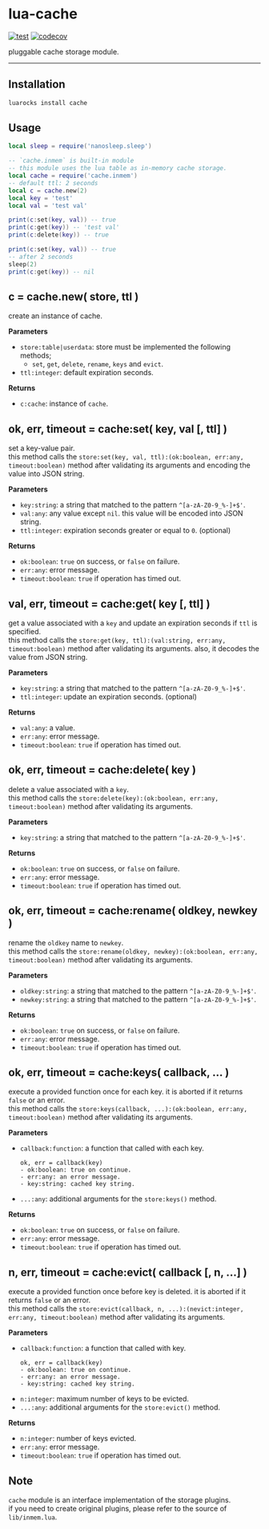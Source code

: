 # lua-cache

[![test](https://github.com/mah0x211/lua-cache/actions/workflows/test.yml/badge.svg)](https://github.com/mah0x211/lua-cache/actions/workflows/test.yml)
[![codecov](https://codecov.io/gh/mah0x211/lua-cache/branch/master/graph/badge.svg)](https://codecov.io/gh/mah0x211/lua-cache)

pluggable cache storage module.

---

## Installation

```sh
luarocks install cache
```

## Usage

```lua
local sleep = require('nanosleep.sleep')

-- `cache.inmem` is built-in module
-- this module uses the lua table as in-memory cache storage.
local cache = require('cache.inmem')
-- default ttl: 2 seconds
local c = cache.new(2)
local key = 'test'
local val = 'test val'

print(c:set(key, val)) -- true
print(c:get(key)) -- 'test val'
print(c:delete(key)) -- true

print(c:set(key, val)) -- true
-- after 2 seconds
sleep(2)
print(c:get(key)) -- nil
```


## c = cache.new( store, ttl )

create an instance of cache.  

**Parameters**

- `store:table|userdata`: store must be implemented the following methods;
    - `set`, `get`, `delete`, `rename`, `keys` and `evict`.
- `ttl:integer`: default expiration seconds.

**Returns**

- `c:cache`: instance of `cache`.


## ok, err, timeout = cache:set( key, val [, ttl] )

set a key-value pair.  
this method calls the `store:set(key, val, ttl):(ok:boolean, err:any, timeout:boolean)` method after validating its arguments and encoding the value into JSON string.

**Parameters**

- `key:string`: a string that matched to the pattern `^[a-zA-Z0-9_%-]+$'`.
- `val:any`: any value except `nil`. this value will be encoded into JSON string.
- `ttl:integer`: expiration seconds greater or equal to `0`. (optional)

**Returns**

- `ok:boolean`: `true` on success, or `false` on failure.
- `err:any`: error message.
- `timeout:boolean`: `true` if operation has timed out.


## val, err, timeout = cache:get( key [, ttl] )

get a value associated with a `key` and update an expiration seconds if `ttl` is specified.  
this method calls the `store:get(key, ttl):(val:string, err:any, timeout:boolean)` method after validating its arguments.
also, it decodes the value from JSON string.

**Parameters**

- `key:string`: a string that matched to the pattern `^[a-zA-Z0-9_%-]+$'`.
- `ttl:integer`: update an expiration seconds. (optional)

**Returns**

- `val:any`: a value.
- `err:any`: error message.
- `timeout:boolean`: `true` if operation has timed out.


## ok, err, timeout = cache:delete( key )

delete a value associated with a `key`.  
this method calls the `store:delete(key):(ok:boolean, err:any, timeout:boolean)` method after validating its arguments.

**Parameters**

- `key:string`: a string that matched to the pattern `^[a-zA-Z0-9_%-]+$'`.

**Returns**

- `ok:boolean`: `true` on success, or `false` on failure.
- `err:any`: error message.
- `timeout:boolean`: `true` if operation has timed out.


## ok, err, timeout = cache:rename( oldkey, newkey )

rename the `oldkey` name to `newkey`.  
this method calls the `store:rename(oldkey, newkey):(ok:boolean, err:any, timeout:boolean)` method after validating its arguments.

**Parameters**

- `oldkey:string`: a string that matched to the pattern `^[a-zA-Z0-9_%-]+$'`.
- `newkey:string`: a string that matched to the pattern `^[a-zA-Z0-9_%-]+$'`.

**Returns**

- `ok:boolean`: `true` on success, or `false` on failure.
- `err:any`: error message.
- `timeout:boolean`: `true` if operation has timed out.


## ok, err, timeout = cache:keys( callback, ... )

execute a provided function once for each key. it is aborted if it returns `false` or an error.  
this method calls the `store:keys(callback, ...):(ok:boolean, err:any, timeout:boolean)` method after validating its arguments.

**Parameters**

- `callback:function`: a function that called with each key.
    ```
    ok, err = callback(key)
    - ok:boolean: true on continue.
    - err:any: an error message.
    - key:string: cached key string.
    ```
- `...:any`: additional arguments for the `store:keys()` method.

**Returns**

- `ok:boolean`: `true` on success, or `false` on failure.
- `err:any`: error message.
- `timeout:boolean`: `true` if operation has timed out.



## n, err, timeout = cache:evict( callback [, n, ...] )

execute a provided function once before key is deleted. it is aborted if it returns `false` or an error.  
this method calls the `store:evict(callback, n, ...):(nevict:integer, err:any, timeout:boolean)` method after validating its arguments.

**Parameters**

- `callback:function`: a function that called with key.
    ```
    ok, err = callback(key)
    - ok:boolean: true on continue.
    - err:any: an error message.
    - key:string: cached key string.
    ```
- `n:integer`: maximum number of keys to be evicted.
- `...:any`: additional arguments for the `store:evict()` method.

**Returns**

- `n:integer`: number of keys evicted.
- `err:any`: error message.
- `timeout:boolean`: `true` if operation has timed out.



## Note 

`cache` module is an interface implementation of the storage plugins.  
if you need to create original plugins, please refer to the source of `lib/inmem.lua`.

